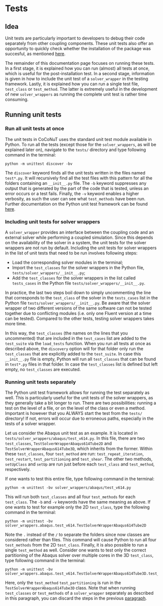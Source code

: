 # Tests

## Idea

Unit tests are particularly important to developers to debug their code separately from other coupling components. These 
unit tests also offer an opportunity to quickly check whether the installation of the package was succesful, as mentioned
[here](../README.md). 

The remainder of this documentation page focuses on running these tests. In a first stage, it is explained how you can run
(almost) all tests at once, which is useful for the post-installation test. In a second stage, information is given in how to 
include the unit test of a `solver_wrapper` in the testing framework. Lastly, it is explained how you can run a single test file,
`test_class` or `test_method`. The latter is extremely useful in the development of new `solver_wrappers` as running the complete
unit test is rather time consuming. 

## Running unit tests

### Run all unit tests at once
The unit tests in CoCoNuT uses the  standard unit test module available in Python. To run all the tests (except those 
for the `solver_wrappers`, as will be explained later on), navigate to the `tests/` directory and type following command 
in the terminal:

````
python -m unittest discover -bv
````
 
The `discover` keyword finds all the unit tests written in the files named `test*.py`. It will recursively find all 
the test files with this pattern for all the folders containing an `__init__.py` file. The `-b` keyword suppresses any
output that is generated by the part of the code that is tested, unless an error occurs or a test fails. Finally, the 
`-v` keyword enables a higher verbosity, as such the user can see what `test_methods` have been run. Further documentation 
on the Python unit test framework can be found [here](https://docs.python.org/3/library/unittest.html).

### Including unit tests for solver wrappers 
A `solver_wrapper` provides an interface between the coupling code and an external solver while performing a coupled 
simulation. Since this depends on the availability of the solver in a system, the unit tests for the solver wrappers are 
not run by default. Including the unit tests for solver wrappers in the list of unit tests that need to be run involves 
following steps: 

-   Load the corresponding solver modules in the terminal;
-   Import the `test_classes` for the solver wrappers in the Python file, `tests/solver_wrappers/__init__.py`;
-   Add the `test_classes` for the solver wrappers in the list called `tests_cases` in the Python file 
`tests/solver_wrappers/__init__.py`.

In practice, the last two steps boil down to simply uncommenting the line that corresponds to the `test_class` of the 
solver  in the `tests_cases` list in the Python file `tests/solver_wrappers/__init__.py`. Be aware that the solver 
wrapper of two different versions of the same software can not be tested together due to conflicting modules (i.e. only 
one Fluent version at a time can be tested). Compared to the other tests, testing solver wrappers takes more time.

In this way, the `test_classes` (the names on the lines that you uncommented) that are included in the `test_cases` list
are added to the `test_suite` via the `load_tests` function. When you run all tests at once as described above, the
`discovery` option will for that folder only run the `test_classes` that are explicitly added to the `test_suite`. In case 
this `__init__.py` file is empty, Python will run all `test_classes` that can be found in `test*.py` files in that folder.
In case the `test_classes` list is defined but left empty, no `test_classes` are executed.

### Running unit tests separately
The Python unit test framework allows for running the test separately as well. This is particularly useful for the unit tests
of the solver wrappers, as they generally take a bit longer to run. There are two possibilities: running a test 
on the level of a file, or on the level of the class or even a method. Important is however that you ALWAYS start the test
from the `tests/` directory! If not, errors will occur due to erroneous paths, especially in the tests of a solver wrapper.

Let us consider the Abaqus unit test as an example. It is located in `tests/solver_wrappers/abaqus/test_v614.py`. In this file,
there are two `test_classes`, `TestSolverWrapperAbaqus614Tube2D` and `TestSolverWrapperAbaqus614Tube3D`, which inherits from the former.
Within these `test_classes`, four `test_method` are run: `test_repeat_iteration`, `test_restart`, `test_partitioning` and 
`test_shear`. The other two methods, `setUpClass` and `setUp` are run just before each `test_class` and `test_method`, respectively.

If one wants to test this entire file, type following command in the terminal:

 ````
 python -m unittest -bv solver_wrappers/abaqus/test_v614.py
 ````
 
 This will run both `test_classes` and all four `test_methods` for each `test_class`. The `-b` and `-v` keywords have the same meaning 
 as above. If one wants to test for example only the 2D `test_class`, type the following command in the terminal:
 
  ````
  python -m unittest -bv solver_wrappers.abaqus.test_v614.TestSolverWrapperAbaqus614Tube2D
  ````

Note the `.` instead of the `/` to separate the folders since now classes are considered rather than files. This command 
will cause Python to run all four `test_methods` from the 2D `test_class`. Finally, it is also possible to run a single 
`test_method` as well. Consider one wants to test only the correct partitioning of the Abaqus solver over multiple cores 
in the 3D `test_class`, type following command in the terminal:

  ````
  python -m unittest -bv solver_wrappers.abaqus.test_v614.TestSolverWrapperAbaqus614Tube3D.test_partitioning
  ````

Here, only the `test_method` `test_partitioning` is run in the `TestSolverWrapperAbaqus614Tube3D` class. Note that when 
running `test_classes` or `test_methods` of a `solver_wrapper` separately as described in this paragraph, you can discard 
the steps in the previous [paragraph](#including-unit-tests-for-solver-wrappers).